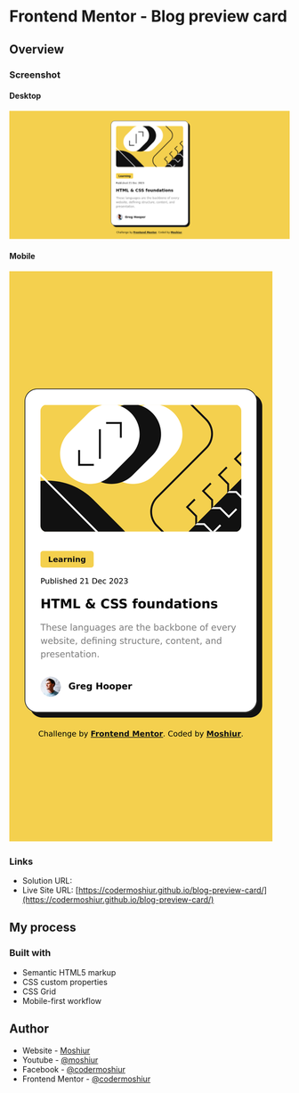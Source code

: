 # Frontend Mentor - Blog preview card

## Overview

### Screenshot

#### Desktop

![](./design/desktop-design.png)

#### Mobile

![](./design/mobile-design.png)

### Links

- Solution URL: []()
- Live Site URL: [https://codermoshiur.github.io/blog-preview-card/](https://codermoshiur.github.io/blog-preview-card/)

## My process

### Built with

- Semantic HTML5 markup
- CSS custom properties
- CSS Grid
- Mobile-first workflow

## Author

- Website - [Moshiur](https://codersfoundation.com)
- Youtube - [@moshiur](https://www.youtube.com/moshiur)
- Facebook - [@codermoshiur](https://www.facebook.com/codermoshiur)
- Frontend Mentor - [@codermoshiur](https://www.frontendmentor.io/profile/codermoshiur)
